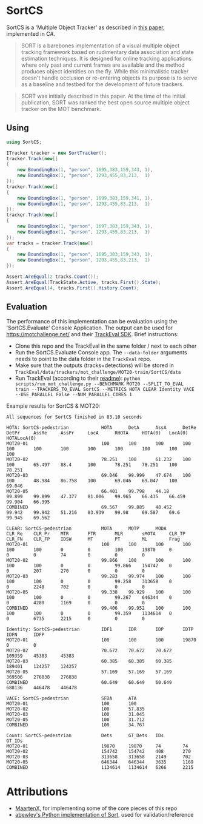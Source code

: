 # SortCS 

SortCS is a 'Multiple Object Tracker' as described in [this paper](https://arxiv.org/abs/1602.00763), implemented in C#.

> SORT is a barebones implementation of a visual multiple object tracking framework based on rudimentary data association and state estimation techniques. It is designed for online tracking applications where only past and current frames are available and the method produces object identities on the fly. While this minimalistic tracker doesn't handle occlusion or re-entering objects its purpose is to serve as a baseline and testbed for the development of future trackers.

> SORT was initially described in this paper. At the time of the initial publication, SORT was ranked the best open source multiple object tracker on the MOT benchmark.

## Using

```cs
using SortCS;

ITracker tracker = new SortTracker();
tracker.Track(new[]
{
    new BoundingBox(1, "person", 1695,383,159,343, 1),
    new BoundingBox(1, "person", 1293,455,83,213,  1)
});
tracker.Track(new[]
{
    new BoundingBox(1, "person", 1699,383,159,341, 1),
    new BoundingBox(1, "person", 1293,455,83,213,  1)
});
tracker.Track(new[]
{
    new BoundingBox(1, "person", 1697,383,159,343, 1),
    new BoundingBox(1, "person", 1293,455,83,213,  1)
});
var tracks = tracker.Track(new[]
{
    new BoundingBox(1, "person", 1695,383,159,343, 1),
    new BoundingBox(1, "person", 1293,455,83,213,  1)
});

Assert.AreEqual(2 tracks.Count());
Assert.AreEqual(TrackState.Active, tracks.First().State);
Assert.AreEqual(4, tracks.First().History.Count);

```

## Evaluation

The performance of this implementation can be evaluation using the 'SortCS.Evaluate' Console Application.
The output can be used for https://motchallenge.net/ and their [TrackEval SDK](https://github.com/JonathonLuiten/TrackEval/). 
Brief instructions:
- Clone this repo and the TrackEval in the same folder / next to each other
- Run the SortCS.Evaluate Console app. The `--data-folder` arguments needs to point to the data folder in the `TrackEval` repo.
- Make sure that the outputs (tracks+detections) will be stored in `TrackEval/data/trackers/mot_challenge/MOT20-train/SortCS/data`
- Run TrackEval (according to their [readme](https://github.com/JonathonLuiten/TrackEval/blob/master/docs/MOTChallenge-Official/Readme.md)):
  `python scripts/run_mot_challenge.py --BENCHMARK MOT20 --SPLIT_TO_EVAL train --TRACKERS_TO_EVAL SortCS --METRICS HOTA CLEAR Identity VACE --USE_PARALLEL False --NUM_PARALLEL_CORES 1`

Example results for SortCS & MOT20:
```
All sequences for SortCS finished in 83.10 seconds

HOTA: SortCS-pedestrian            HOTA      DetA      AssA      DetRe     DetPr     AssRe     AssPr     LocA      RHOTA     HOTA(0)   LocA(0)   HOTALocA(0)
MOT20-01                           100       100       100       100       100       100       100       100       100       100       100       100
MOT20-02                           78.251    100       61.232    100       100       65.497    88.4      100       78.251    78.251    100       78.251
MOT20-03                           69.046    99.999    47.674    100       100       48.984    86.758    100       69.046    69.047    100       69.046
MOT20-05                           66.401    99.798    44.18     99.899    99.899    47.377    81.006    99.965    66.435    66.459    99.904    66.395
COMBINED                           69.567    99.885    48.452    99.942    99.942    51.216    83.939    99.98     69.587    69.6      99.945    69.562

CLEAR: SortCS-pedestrian           MOTA      MOTP      MODA      CLR_Re    CLR_Pr    MTR       PTR       MLR       sMOTA     CLR_TP    CLR_FN    CLR_FP    IDSW      MT        PT        ML        Frag      
MOT20-01                           100       100       100       100       100       100       0         0         100       19870     0         0         0         74        0         0         0
MOT20-02                           99.866    100       100       100       100       100       0         0         99.866    154742    0         0         207       270       0         0         0
MOT20-03                           99.283    99.974    100       100       100       100       0         0         99.258    313658    0         0         2248      702       0         0         0
MOT20-05                           99.338    99.929    100       100       100       100       0         0         99.267    646344    0         0         4280      1169      0         0         0
COMBINED                           99.406    99.952    100       100       100       100       0         0         99.359    1134614   0         0         6735      2215      0         0         0

Identity: SortCS-pedestrian        IDF1      IDR       IDP       IDTP      IDFN      IDFP
MOT20-01                           100       100       100       19870     0         0
MOT20-02                           70.672    70.672    70.672    109359    45383     45383
MOT20-03                           60.385    60.385    60.385    189401    124257    124257
MOT20-05                           57.169    57.169    57.169    369506    276838    276838
COMBINED                           60.649    60.649    60.649    688136    446478    446478

VACE: SortCS-pedestrian            SFDA      ATA
MOT20-01                           100       100
MOT20-02                           100       57.835
MOT20-03                           100       31.045
MOT20-05                           100       31.712
COMBINED                           100       34.767

Count: SortCS-pedestrian           Dets      GT_Dets   IDs       GT_IDs
MOT20-01                           19870     19870     74        74
MOT20-02                           154742    154742    408       270
MOT20-03                           313658    313658    2149      702
MOT20-05                           646344    646344    3635      1169
COMBINED                           1134614   1134614   6266      2215
```

# Attributions

- [MaartenX](https://github.com/MaartenX/), for implementing some of the core pieces of this repo
- [abewley's Python implementation of Sort](https://github.com/abewley/sort), used for validation/reference
